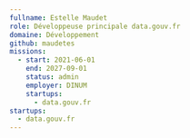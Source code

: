 ```yaml
---
fullname: Estelle Maudet
role: Développeuse principale data.gouv.fr
domaine: Développement
github: maudetes
missions:
  - start: 2021-06-01
    end: 2027-09-01
    status: admin
    employer: DINUM
    startups:
      - data.gouv.fr
startups:
  - data.gouv.fr
---
```

